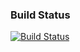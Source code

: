 ### Build Status
[![Build Status](https://travis-ci.org/b3lowster/Jenkins_build.svg)](https://travis-ci.org/b3lowster/Jenkins_build)
